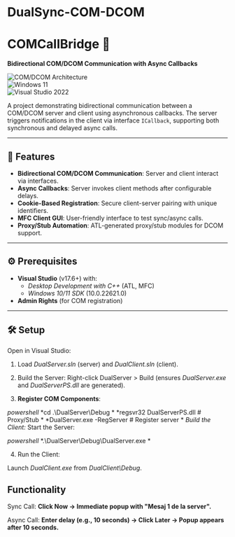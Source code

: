 # DualSync-COM-DCOM
# COMCallBridge 🔄  
**Bidirectional COM/DCOM Communication with Async Callbacks**  

![COM/DCOM Architecture](https://img.shields.io/badge/Architecture-COM%2FDCOM-blue)  
![Windows 11](https://img.shields.io/badge/OS-Windows%2011-0078D6)  
![Visual Studio 2022](https://img.shields.io/badge/IDE-Visual%20Studio%202022-5C2D91)  

A project demonstrating bidirectional communication between a COM/DCOM server and client using asynchronous callbacks. The server triggers notifications in the client via interface `ICallback`, supporting both synchronous and delayed async calls.

---

## 🚀 Features  
- **Bidirectional COM/DCOM Communication**: Server and client interact via interfaces.  
- **Async Callbacks**: Server invokes client methods after configurable delays.  
- **Cookie-Based Registration**: Secure client-server pairing with unique identifiers.  
- **MFC Client GUI**: User-friendly interface to test sync/async calls.  
- **Proxy/Stub Automation**: ATL-generated proxy/stub modules for DCOM support.  

---

## ⚙️ Prerequisites  
- **Visual Studio** (v17.6+) with:  
  - *Desktop Development with C++* (ATL, MFC)  
  - *Windows 10/11 SDK* (10.0.22621.0)  
- **Admin Rights** (for COM registration)  

---

## 🛠️ Setup  
Open in Visual Studio:

1. Load *DualServer.sln* (server) and *DualClient.sln* (client).

2. Build the Server: Right-click DualServer > Build (ensures *DualServer.exe* and *DualServerPS.dll* are generated).

3. **Register COM Components**:

*powershell*
*cd .\DualServer\Debug  *
*regsvr32 DualServerPS.dll  # Proxy/Stub  *
*DualServer.exe -RegServer  # Register server  *
*Build the Client:*
Start the Server:

*powershell*
*.\DualServer\Debug\DualServer.exe  *

4. Run the Client:

Launch *DualClient.exe* from *DualClient\Debug*.

## Functionality

Sync Call: **Click Now → Immediate popup with "Mesaj 1 de la server".**

Async Call:  **Enter delay (e.g., 10 seconds) → Click Later → Popup appears after 10 seconds.**